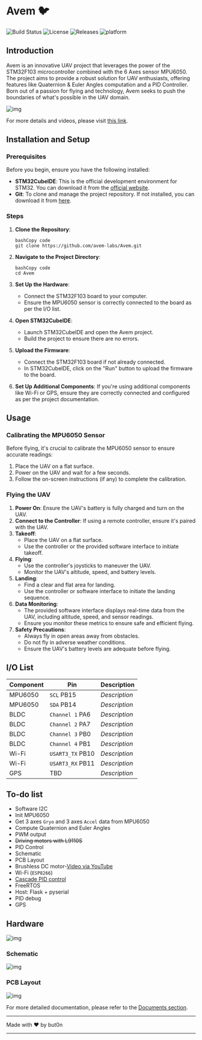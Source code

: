# Avem :bird:

![Build Status](https://travis-ci.org/avem-labs/Avem.svg?branch=develop) ![License](https://img.shields.io/github/license/but0n/Avem.svg) ![Releases](https://img.shields.io/github/release/but0n/Avem.svg) ![platform](https://img.shields.io/badge/platform-MacOS%20%7C%20Linux-orange.svg)

## Introduction

Avem is an innovative UAV project that leverages the power of the STM32F103 microcontroller combined with the 6 Axes sensor MPU6050. The project aims to provide a robust solution for UAV enthusiasts, offering features like Quaternion & Euler Angles computation and a PID Controller. Born out of a passion for flying and technology, Avem seeks to push the boundaries of what's possible in the UAV domain.

![img](https://github.com/avem-labs/Avem/raw/develop/docs/images/header.jpg)

For more details and videos, please visit [this link](http://bbs.5imx.com/forum.php?mod=viewthread&tid=1227960&extra=page%3D1).

## Installation and Setup

### Prerequisites

Before you begin, ensure you have the following installed:

- **STM32CubeIDE**: This is the official development environment for STM32. You can download it from the [official website](https://www.st.com/en/development-tools/stm32cubeide.html).
- **Git**: To clone and manage the project repository. If not installed, you can download it from [here](https://git-scm.com/).

### Steps

1. **Clone the Repository**:

   ```
   bashCopy code
   git clone https://github.com/avem-labs/Avem.git
   ```

2. **Navigate to the Project Directory**:

   ```
   bashCopy code
   cd Avem
   ```

3. **Set Up the Hardware**:

   - Connect the STM32F103 board to your computer.
   - Ensure the MPU6050 sensor is correctly connected to the board as per the I/O list.

4. **Open STM32CubeIDE**:

   - Launch STM32CubeIDE and open the Avem project.
   - Build the project to ensure there are no errors.

5. **Upload the Firmware**:

   - Connect the STM32F103 board if not already connected.
   - In STM32CubeIDE, click on the "Run" button to upload the firmware to the board.

6. **Set Up Additional Components**: If you're using additional components like Wi-Fi or GPS, ensure they are correctly connected and configured as per the project documentation.

## Usage

### Calibrating the MPU6050 Sensor

Before flying, it's crucial to calibrate the MPU6050 sensor to ensure accurate readings:

1. Place the UAV on a flat surface.
2. Power on the UAV and wait for a few seconds.
3. Follow the on-screen instructions (if any) to complete the calibration.

### Flying the UAV

1. **Power On**: Ensure the UAV's battery is fully charged and turn on the UAV.
2. **Connect to the Controller**: If using a remote controller, ensure it's paired with the UAV.
3. **Takeoff**:
   - Place the UAV on a flat surface.
   - Use the controller or the provided software interface to initiate takeoff.
4. **Flying**:
   - Use the controller's joysticks to maneuver the UAV.
   - Monitor the UAV's altitude, speed, and battery levels.
5. **Landing**:
   - Find a clear and flat area for landing.
   - Use the controller or software interface to initiate the landing sequence.
6. **Data Monitoring**:
   - The provided software interface displays real-time data from the UAV, including altitude, speed, and sensor readings.
   - Ensure you monitor these metrics to ensure safe and efficient flying.
7. **Safety Precautions**:
   - Always fly in open areas away from obstacles.
   - Do not fly in adverse weather conditions.
   - Ensure the UAV's battery levels are adequate before flying.

## I/O List

| Component | Pin              | Description   |
| --------- | ---------------- | ------------- |
| MPU6050   | `SCL` PB15       | *Description* |
| MPU6050   | `SDA` PB14       | *Description* |
| BLDC      | `Channel 1` PA6  | *Description* |
| BLDC      | `Channel 2` PA7  | *Description* |
| BLDC      | `Channel 3` PB0  | *Description* |
| BLDC      | `Channel 4` PB1  | *Description* |
| Wi-Fi     | `USART3_TX` PB10 | *Description* |
| Wi-Fi     | `USART3_RX` PB11 | *Description* |
| GPS       | TBD              | *Description* |

## To-do list

-  Software I2C
-  Init MPU6050
-  Get 3 axes `Gryo` and 3 axes `Accel` data from MPU6050
-  Compute Quaternion and Euler Angles
-  PWM output
-  ~~Driving motors with L9110S~~
-  PID Control
-  Schematic
-  PCB Layout
-  Brushless DC motor-[Video via YouTube](https://youtu.be/iHYVgTmxoSw)
-  Wi-Fi (`ESP8266`)
-  [Cascade PID control](https://github.com/but0n/Avem/blob/master/docs/README.md)
-  FreeRTOS
-  Host: Flask + pyserial
-  PID debug
-  GPS

## Hardware

![img](https://github.com/avem-labs/Avem/raw/develop/docs/images/PF.png)



### Schematic

![img](https://github.com/avem-labs/Avem/raw/develop/docs/images/pcb.png)

### PCB Layout

![img](https://github.com/avem-labs/Avem/raw/develop/docs/images/PCB/demoV3.0.JPG)

For more detailed documentation, please refer to the [Documents section](https://chat.openai.com/c/docs/).



------

Made with ♥ by but0n

------

